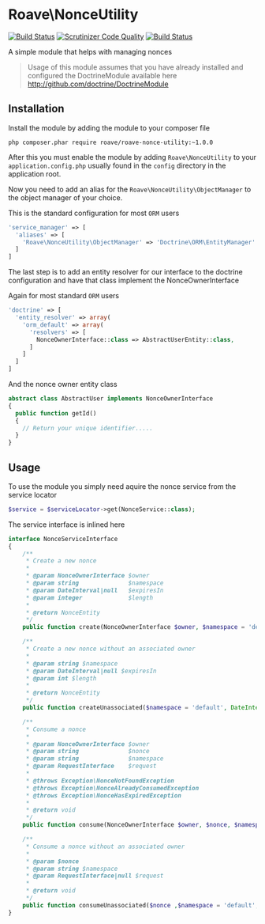 # Roave\NonceUtility
[![Build Status](https://travis-ci.org/Roave/NonceUtility.svg)](https://travis-ci.org/Roave/NonceUtility)
[![Scrutinizer Code Quality](https://scrutinizer-ci.com/g/Roave/NonceUtility/badges/quality-score.png?s=fb98249a8f4b452b399bc0696f155bed8441cc80)](https://scrutinizer-ci.com/g/Roave/NonceUtility/)
[![Build Status](https://scrutinizer-ci.com/g/Roave/NonceUtility/badges/build.png?b=master)](https://scrutinizer-ci.com/g/Roave/NonceUtility/build-status/master)

A simple module that helps with managing nonces

> Usage of this module assumes that you have already installed and configured
> the DoctrineModule available here http://github.com/doctrine/DoctrineModule

## Installation

Install the module by adding the module to your composer file
```
php composer.phar require roave/roave-nonce-utility:~1.0.0
```

After this you must enable the module by adding `Roave\NonceUtility` to your
`application.config.php` usually found in the `config` directory in the application
root.

Now you need to add an alias for the `Roave\NonceUtility\ObjectManager` to
the object manager of your choice.

This is the standard configuration for most `ORM` users
```php
'service_manager' => [
  'aliases' => [
    'Roave\NonceUtility\ObjectManager' => 'Doctrine\ORM\EntityManager'
  ]
]
```

The last step is to add an entity resolver for our interface to the doctrine
configuration and have that class implement the NonceOwnerInterface

Again for most standard `ORM` users
```php
'doctrine' => [
  'entity_resolver' => array(
    'orm_default' => array(
      'resolvers' => [
        NonceOwnerInterface::class => AbstractUserEntity::class,
      ]
    ]
  ]
]
```

And the nonce owner entity class
```php
abstract class AbstractUser implements NonceOwnerInterface
{
  public function getId()
  {
    // Return your unique identifier.....
  }
}
```

## Usage

To use the module you simply need aquire the nonce service from the service locator

```php
$service = $serviceLocator->get(NonceService::class);
```

The service interface is inlined here
```php
interface NonceServiceInterface
{
    /**
     * Create a new nonce
     *
     * @param NonceOwnerInterface $owner
     * @param string              $namespace
     * @param DateInterval|null   $expiresIn
     * @param integer             $length
     *
     * @return NonceEntity
     */
    public function create(NonceOwnerInterface $owner, $namespace = 'default', DateInterval $expiresIn = null, $length = 10);

    /**
     * Create a new nonce without an associated owner
     *
     * @param string $namespace
     * @param DateInterval|null $expiresIn
     * @param int $length
     *
     * @return NonceEntity
     */
    public function createUnassociated($namespace = 'default', DateInterval $expiresIn = null, $length = 10);

    /**
     * Consume a nonce
     *
     * @param NonceOwnerInterface $owner
     * @param string              $nonce
     * @param string              $namespace
     * @param RequestInterface    $request
     *
     * @throws Exception\NonceNotFoundException
     * @throws Exception\NonceAlreadyConsumedException
     * @throws Exception\NonceHasExpiredException
     *
     * @return void
     */
    public function consume(NonceOwnerInterface $owner, $nonce, $namespace = 'default', RequestInterface $request = null);

    /**
     * Consume a nonce without an associated owner
     *
     * @param $nonce
     * @param string $namespace
     * @param RequestInterface|null $request
     *
     * @return void
     */
    public function consumeUnassociated($nonce ,$namespace = 'default', RequestInterface $request = null);
}
```
